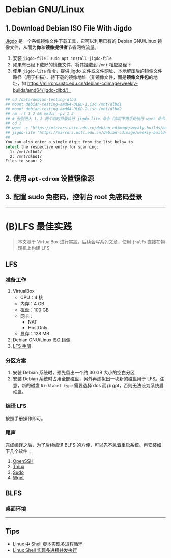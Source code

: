 # Debian GNU/Linux

## 1. Download Debian ISO File With Jigdo

[Jigdo](http://atterer.org/jigdo/) 是一个系统镜像文件下载工具，它可以利用已有的 Debian GNU/Linux 镜像文件，从而为**你**和**镜像提供者**节省网络流量。

1. 安装 `jigdo-file`：`sudo apt install jigdo-file`
1. 如果有已经下载好的镜像文件，将其挂载到 `/mnt` 相应路径下
1. 使用 `jigdo-lite` 命令，提供 jigdo 文件或文件网址、本地解压后的镜像文件路径（用于扫描）、待下载的镜像地址（非镜像文件，而是**镜像文件包**的地址，如 https://mirrors.ustc.edu.cn/debian-cdimage/weekly-builds/amd64/jigdo-dlbd/）

  ```bash
  ## cd /data/debian-testing-dlbd
  ## mount debian-testing-amd64-DLBD-1.iso /mnt/dlbd1
  ## mount debian-testing-amd64-DLBD-2.iso /mnt/dlbd2
  ## rm -rf 1 2 && mkdir -pv 1 2
  ## # 分别进入 1、2 两个临时目录执行 jigdo-lite 命令（亦可不用手动执行 wget 命令，jigdo-lite 会自动下载 template 文件）
  ## cd 1
  ## wget -c "https://mirrors.ustc.edu.cn/debian-cdimage/weekly-builds/amd64/jigdo-dlbd/debian-testing-amd64-DLBD-1.template"
  ## jigdo-lite "https://mirrors.ustc.edu.cn/debian-cdimage/weekly-builds/amd64/jigdo-dlbd/debian-testing-amd64-DLBD-1.jigdo"
  ## 
  You can also enter a single digit from the list below to
  select the respective entry for scanning:
    1: /mnt/dlbd2/
    2: /mnt/dlbd1/
  Files to scan: 2
  ```

## 2. 使用 `apt-cdrom` 设置镜像源

## 3. 配置 sudo 免密码，控制台 root 免密码登录

---

# (B)LFS 最佳实践

> 本文基于 VirtualBox 进行实践，后续会写系列文章，使用 `jhalfs` 直接在物理机上构建 LFS

## LFS
### 准备工作
1. VirtualBox
    - CPU：4 核
    - 内存：4 GB
    - 磁盘：100 GB
    - 网卡：
        - NAT
        - HostOnly
    - 显存：128 MB
1. Debian GNU/Linux [ISO 镜像](https://mirrors.ustc.edu.cn/debian-cd/11.5.0/amd64/iso-cd/debian-11.5.0-amd64-netinst.iso)
1. [LFS 手册](https://www.linuxfromscratch.org/lfs/view/stable-systemd/)

### 分区方案

1. 安装 Debian 系统时，预先留出一个约 30 GB 大小的空白分区
1. 安装 Debian 系统时占用全部磁盘，另外再虚拟出一块新的磁盘用于 LFS。注意，新的磁盘 `Disklabel type` 需要选择 dos 而非 gpt，否则无法设为系统启动盘。

### 编译 LFS

按照手册操作即可。

### 尾声

完成编译之后，为了后续编译 BLFS 的方便，可以先不急着重启系统。再安装如下几个软件：

1. [OpenSSH]()
1. [Tmux]()
1. [Sudo]()
1. [Wget]()

## BLFS

### 桌面环境

---

## Tips

- [Linux 中 Shell 脚本实现多进程循环](https://blog.csdn.net/z_ssyy/article/details/123051697)
- [Linux Shell 实现多进程并发执行](https://blog.csdn.net/hellojoy/article/details/77340238)
